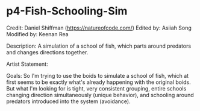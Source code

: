 # p4-Fish-Schooling-Sim

Credit: Daniel Shiffman (https://natureofcode.com/)
Edited by: Asiiah Song
Modified by: Keenan Rea


Description:
A simulation of a school of fish, which parts around predators and changes directions together.

Artist Statement:

Goals:
So I'm trying to use the boids to simulate a school of fish, which at first seems to be exactly what's already happening with the original boids. But what I'm looking for is tight, very consistent grouping, entire schools changing direction simultaneously (unique behavior), and schooling around predators introduced into the system (avoidance).
